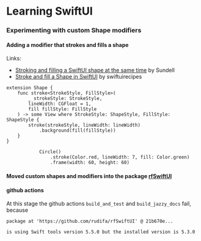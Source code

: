 #  Learning SwiftUI

### Experimenting with custom Shape modifiers

#### Adding a modifier that strokes and fills a shape

Links:

- [Stroking and filling a SwiftUI shape at the same time](https://www.swiftbysundell.com/articles/stroking-and-filling-a-swiftui-shape-at-the-same-time/) by Sundell
- [Stroke and fill a Shape in SwiftUI](https://swiftuirecipes.com/blog/stroke-and-fill-a-shape-in-swiftui) by swiftuirecipes

```
extension Shape {
    func stroke<StrokeStyle, FillStyle>(
        _ strokeStyle: StrokeStyle,
        lineWidth: CGFloat = 1,
        fill fillStyle: FillStyle
    ) -> some View where StrokeStyle: ShapeStyle, FillStyle: ShapeStyle {
        stroke(strokeStyle, lineWidth: lineWidth)
            .background(fill(fillStyle))
    }
}
```

```
            Circle()
                .stroke(Color.red, lineWidth: 7, fill: Color.green)
                .frame(width: 60, height: 60)
```

#### Moved custom shapes and modifiers into the package [rfSwiftUI](https://github.com/rudifa/rfSwiftUI)

#### github actions
At this stage the github actions `build_and_test` and `build_jazzy_docs` fail, because 
```
package at 'https://github.com/rudifa/rfSwiftUI' @ 21b670e...
```
``` 
is using Swift tools version 5.5.0 but the installed version is 5.3.0
```